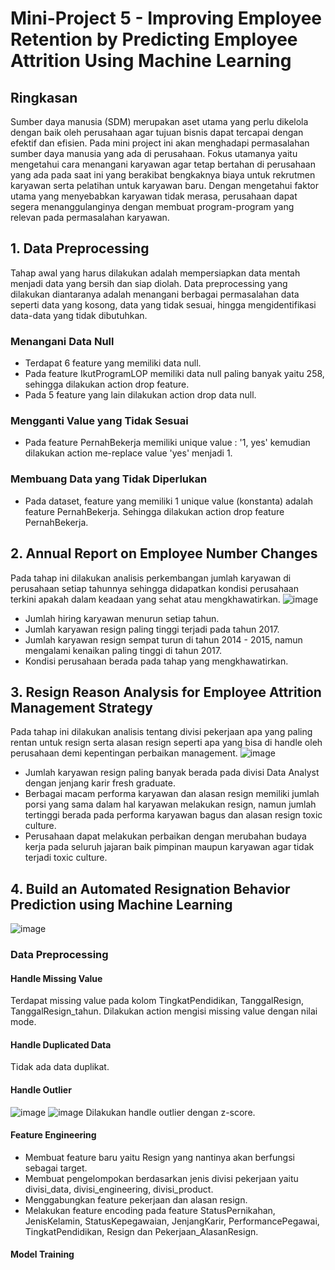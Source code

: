 # Mini-Project 5 - Improving Employee Retention by Predicting Employee Attrition Using Machine Learning
## Ringkasan
Sumber daya manusia (SDM) merupakan aset utama yang perlu dikelola dengan baik oleh perusahaan agar tujuan bisnis dapat tercapai dengan efektif dan efisien. Pada mini project ini akan menghadapi permasalahan sumber daya manusia yang ada di perusahaan. Fokus utamanya yaitu  mengetahui cara menangani karyawan agar tetap bertahan di perusahaan yang ada pada saat ini yang berakibat bengkaknya biaya untuk rekrutmen karyawan serta pelatihan untuk karyawan baru. Dengan mengetahui faktor utama yang menyebabkan karyawan tidak merasa, perusahaan dapat segera menanggulanginya dengan membuat program-program yang relevan pada permasalahan karyawan. 
## 1. Data Preprocessing
Tahap awal yang harus dilakukan adalah mempersiapkan data mentah menjadi data yang bersih dan siap diolah. Data preprocessing yang dilakukan diantaranya adalah menangani berbagai permasalahan data seperti data yang kosong, data yang tidak sesuai, hingga mengidentifikasi data-data yang tidak dibutuhkan.
### Menangani Data Null
- Terdapat 6 feature yang memiliki data null.
- Pada feature IkutProgramLOP memiliki data null paling banyak yaitu 258, sehingga dilakukan action drop feature.
- Pada 5 feature yang lain dilakukan action drop data null.
### Mengganti Value yang Tidak Sesuai
- Pada feature PernahBekerja memiliki unique value : '1, yes' kemudian dilakukan action me-replace value 'yes' menjadi 1.
### Membuang Data yang Tidak Diperlukan
- Pada dataset, feature yang memiliki 1 unique value (konstanta) adalah feature PernahBekerja. Sehingga dilakukan action drop feature PernahBekerja.

## 2. Annual Report on Employee Number Changes
Pada tahap ini dilakukan analisis perkembangan jumlah karyawan di perusahaan setiap tahunnya sehingga didapatkan kondisi perusahaan terkini apakah dalam keadaan yang sehat atau mengkhawatirkan.
![image](https://github.com/hadasadida/Mini-Project-5-Improving-Employee-Retention-by-Predicting-Employee-Attrition-Using-Machine-Learning/assets/124650679/31b616a8-9c91-46c6-a8c8-1a515163d3e3)
- Jumlah hiring karyawan menurun setiap tahun.
- Jumlah karyawan resign paling tinggi terjadi pada tahun 2017.
- Jumlah karyawan resign sempat turun di tahun 2014 - 2015, namun mengalami kenaikan paling tinggi di tahun 2017.
- Kondisi perusahaan berada pada tahap yang mengkhawatirkan.

## 3. Resign Reason Analysis for Employee Attrition Management Strategy
Pada tahap ini dilakukan analisis tentang divisi pekerjaan apa yang paling rentan untuk resign serta alasan resign seperti apa yang bisa di handle oleh perusahaan demi kepentingan perbaikan management.
![image](https://github.com/hadasadida/Mini-Project-5-Improving-Employee-Retention-by-Predicting-Employee-Attrition-Using-Machine-Learning/assets/124650679/d412584c-88f5-4f55-93fb-82817e0c646f)
- Jumlah karyawan resign paling banyak berada pada divisi Data Analyst dengan jenjang karir fresh graduate.
- Berbagai macam performa karyawan dan alasan resign memiliki jumlah porsi yang sama dalam hal karyawan melakukan resign, namun jumlah tertinggi berada pada performa karyawan bagus dan alasan resign toxic culture.
- Perusahaan dapat melakukan perbaikan dengan merubahan budaya kerja pada seluruh jajaran baik pimpinan maupun karyawan agar tidak terjadi toxic culture.

## 4. Build an Automated Resignation Behavior Prediction using Machine Learning
![image](https://github.com/hadasadida/Mini-Project-5-Improving-Employee-Retention-by-Predicting-Employee-Attrition-Using-Machine-Learning/assets/124650679/01b53cda-bdf7-4cf0-a9c1-637a1dfaf9a7)
### Data Preprocessing
#### Handle Missing Value
Terdapat missing value pada kolom TingkatPendidikan, TanggalResign, TanggalResign_tahun. Dilakukan action mengisi missing value dengan nilai mode.
#### Handle Duplicated Data
Tidak ada data duplikat.
#### Handle Outlier
![image](https://github.com/hadasadida/Mini-Project-5-Improving-Employee-Retention-by-Predicting-Employee-Attrition-Using-Machine-Learning/assets/124650679/18059c02-6094-4dfb-a362-20e4d53b79e1)
![image](https://github.com/hadasadida/Mini-Project-5-Improving-Employee-Retention-by-Predicting-Employee-Attrition-Using-Machine-Learning/assets/124650679/c6d83647-23e8-4a42-93ae-d27515017ead)
Dilakukan handle outlier dengan z-score.
#### Feature Engineering
- Membuat feature baru yaitu Resign yang nantinya akan berfungsi sebagai target.
- Membuat pengelompokan berdasarkan jenis divisi pekerjaan yaitu divisi_data, divisi_engineering, divisi_product.
- Menggabungkan feature pekerjaan dan alasan resign.
- Melakukan feature encoding pada feature StatusPernikahan, JenisKelamin, StatusKepegawaian, JenjangKarir, PerformancePegawai, TingkatPendidikan, Resign dan Pekerjaan_AlasanResign.
#### Model Training 
